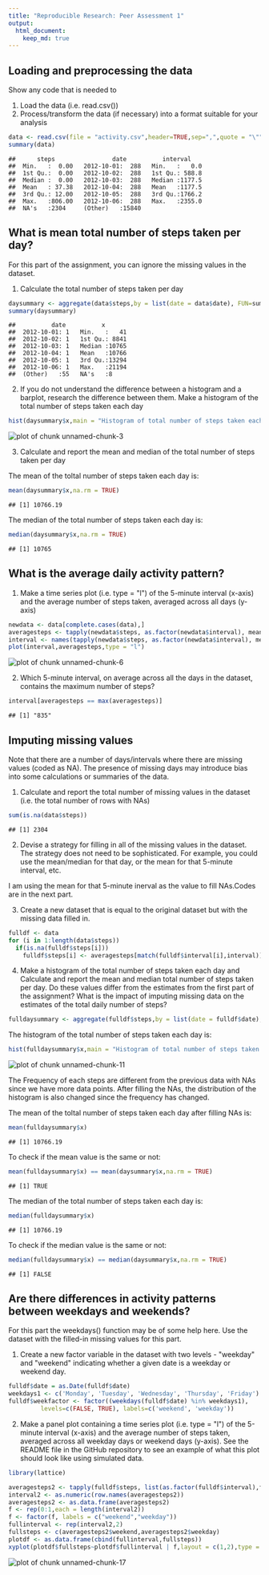```yaml
---
title: "Reproducible Research: Peer Assessment 1"
output: 
  html_document:
    keep_md: true
---
```



## Loading and preprocessing the data
Show any code that is needed to
1. Load the data (i.e. read.csv())
2. Process/transform the data (if necessary) into a format suitable for your analysis

```r
data <- read.csv(file = "activity.csv",header=TRUE,sep=",",quote = "\"")
summary(data)
```

```
##      steps                date          interval     
##  Min.   :  0.00   2012-10-01:  288   Min.   :   0.0  
##  1st Qu.:  0.00   2012-10-02:  288   1st Qu.: 588.8  
##  Median :  0.00   2012-10-03:  288   Median :1177.5  
##  Mean   : 37.38   2012-10-04:  288   Mean   :1177.5  
##  3rd Qu.: 12.00   2012-10-05:  288   3rd Qu.:1766.2  
##  Max.   :806.00   2012-10-06:  288   Max.   :2355.0  
##  NA's   :2304     (Other)   :15840
```

## What is mean total number of steps taken per day?
For this part of the assignment, you can ignore the missing values in the dataset.
1. Calculate the total number of steps taken per day

```r
daysummary <- aggregate(data$steps,by = list(date = data$date), FUN=sum)
summary(daysummary)
```

```
##          date          x        
##  2012-10-01: 1   Min.   :   41  
##  2012-10-02: 1   1st Qu.: 8841  
##  2012-10-03: 1   Median :10765  
##  2012-10-04: 1   Mean   :10766  
##  2012-10-05: 1   3rd Qu.:13294  
##  2012-10-06: 1   Max.   :21194  
##  (Other)   :55   NA's   :8
```

2. If you do not understand the difference between a histogram and a barplot, research the difference between them. Make a histogram of the total number of steps taken each day


```r
hist(daysummary$x,main = "Histogram of total number of steps taken each day",xlab = "Steps",ylab = "Frequency")
```

![plot of chunk unnamed-chunk-3](figure/unnamed-chunk-3-1.png) 

3. Calculate and report the mean and median of the total number of steps taken per day

The mean of the toltal number of steps taken each day is:

```r
mean(daysummary$x,na.rm = TRUE)
```

```
## [1] 10766.19
```
The median of the total number of steps taken each day is:

```r
median(daysummary$x,na.rm = TRUE)
```

```
## [1] 10765
```

## What is the average daily activity pattern?
1. Make a time series plot (i.e. type = "l") of the 5-minute interval (x-axis) and the average number of steps taken, averaged across all days (y-axis)

```r
newdata <- data[complete.cases(data),]
averagesteps <- tapply(newdata$steps, as.factor(newdata$interval), mean)
interval <- names(tapply(newdata$steps, as.factor(newdata$interval), mean))
plot(interval,averagesteps,type = "l")
```

![plot of chunk unnamed-chunk-6](figure/unnamed-chunk-6-1.png) 

2. Which 5-minute interval, on average across all the days in the dataset, contains the maximum number of steps?


```r
interval[averagesteps == max(averagesteps)]
```

```
## [1] "835"
```

## Imputing missing values
Note that there are a number of days/intervals where there are missing values (coded as NA). The presence of missing days may introduce bias into some calculations or summaries of the data.
1. Calculate and report the total number of missing values in the dataset (i.e. the total number of rows with NAs)

```r
sum(is.na(data$steps))
```

```
## [1] 2304
```
2. Devise a strategy for filling in all of the missing values in the dataset. The strategy does not need to be sophisticated. For example, you could use the mean/median for that day, or the mean for that 5-minute interval, etc.

I am using the mean for that 5-minute inerval as the value to fill NAs.Codes are in the next part.

3. Create a new dataset that is equal to the original dataset but with the missing data filled in.


```r
fulldf <- data
for (i in 1:length(data$steps))
  if(is.na(fulldf$steps[i]))
    fulldf$steps[i] <- averagesteps[match(fulldf$interval[i],interval)]
```

4. Make a histogram of the total number of steps taken each day and Calculate and report the mean and median total number of steps taken per day. Do these values differ from the estimates from the first part of the assignment? What is the impact of imputing missing data on the estimates of the total daily number of steps?


```r
fulldaysummary <- aggregate(fulldf$steps,by = list(date = fulldf$date), FUN=sum)
```

The histogram of the total number of steps taken each day is:


```r
hist(fulldaysummary$x,main = "Histogram of total number of steps taken each day",xlab = "Steps",ylab = "Frequency")
```

![plot of chunk unnamed-chunk-11](figure/unnamed-chunk-11-1.png) 

The Frequency of each steps are different from the previous data with NAs since we have more data points. After filling the NAs, the distribution of the histogram is also changed since the frequency has changed.

The mean of the toltal number of steps taken each day after filling NAs is:

```r
mean(fulldaysummary$x)
```

```
## [1] 10766.19
```
To check if the mean value is the same or not:

```r
mean(fulldaysummary$x) == mean(daysummary$x,na.rm = TRUE)
```

```
## [1] TRUE
```

The median of the total number of steps taken each day is:

```r
median(fulldaysummary$x)
```

```
## [1] 10766.19
```
To check if the median value is the same or not:

```r
median(fulldaysummary$x) == median(daysummary$x,na.rm = TRUE)
```

```
## [1] FALSE
```

## Are there differences in activity patterns between weekdays and weekends?
For this part the weekdays() function may be of some help here. Use the dataset with the filled-in missing values for this part.
1. Create a new factor variable in the dataset with two levels - "weekday" and "weekend" indicating whether a given date is a weekday or weekend day.

```r
fulldf$date = as.Date(fulldf$date)
weekdays1 <- c('Monday', 'Tuesday', 'Wednesday', 'Thursday', 'Friday')
fulldf$weekfactor <- factor((weekdays(fulldf$date) %in% weekdays1), 
         levels=c(FALSE, TRUE), labels=c('weekend', 'weekday')) 
```
2. Make a panel plot containing a time series plot (i.e. type = "l") of the 5-minute interval (x-axis) and the average number of steps taken, averaged across all weekday days or weekend days (y-axis). See the README file in the GitHub repository to see an example of what this plot should look like using simulated data.


```r
library(lattice)

averagesteps2 <- tapply(fulldf$steps, list(as.factor(fulldf$interval),fulldf$weekfactor), mean)
interval2 <- as.numeric(row.names(averagesteps2))
averagesteps2 <- as.data.frame(averagesteps2)
f <- rep(0:1,each = length(interval2))
f <- factor(f, labels = c("weekend","weekday"))
fullinterval <- rep(interval2,2)
fullsteps <- c(averagesteps2$weekend,averagesteps2$weekday)
plotdf <- as.data.frame(cbind(fullinterval,fullsteps))
xyplot(plotdf$fullsteps~plotdf$fullinterval | f,layout = c(1,2),type = "l",xlab = "Steps", ylab = "Number of steps")
```

![plot of chunk unnamed-chunk-17](figure/unnamed-chunk-17-1.png) 

